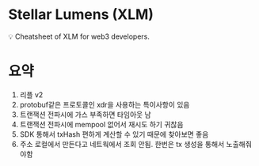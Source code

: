 
# Stellar Lumens (XLM)

<aside> 💡 Cheatsheet of XLM for web3 developers.

</aside>

# 요약

1.  리플 v2
2.  protobuf같은 프로토콜인 xdr을 사용하는 특이사항이 있음
3.  트랜잭션 전파시에 가스 부족하면 타임아웃 남
4.  트랜잭션 전파시에 mempool 없어서 재시도 하기 귀찮음
5.  SDK 통해서 txHash 편하게 계산할 수 있기 때문에 찾아보면 좋음
6.  주소 로컬에서 만든다고 네트웍에서 조회 안됨. 한번은 tx 생성을 통해서 노출해줘야함